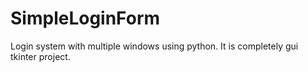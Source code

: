 # SimpleLoginForm
Login system with multiple windows using python. It is completely gui tkinter project. 
